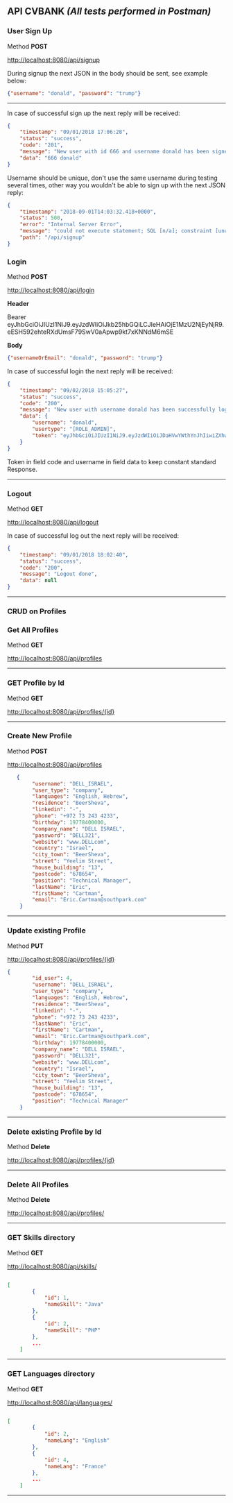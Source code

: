 ## API CVBANK *(All tests performed in Postman)*

### User Sign Up
Method **POST**

<http://localhost:8080/api/signup>

During signup the next JSON in the body should be sent, see example below:
```json
{"username": "donald", "password": "trump"}
```
***
In case of successful sign up the next reply will be received: 
```json
{
    "timestamp": "09/01/2018 17:06:28",
    "status": "success",
    "code": "201",
    "message": "New user with id 666 and username donald has been signed up",
    "data": "666 donald"
}
```

Username should be unique, don't use the same username during testing several times, other way you wouldn't be able to sign up with the next JSON reply:
```json
{
    "timestamp": "2018-09-01T14:03:32.418+0000",
    "status": 500,
    "error": "Internal Server Error",
    "message": "could not execute statement; SQL [n/a]; constraint [unq_username]; nested exception is org.hibernate.exception.ConstraintViolationException: could not execute statement",
    "path": "/api/signup"
}
```
### Login
Method **POST**
 
<http://localhost:8080/api/login>

**Header**

Bearer eyJhbGciOiJIUzI1NiJ9.eyJzdWIiOiJkb25hbGQiLCJleHAiOjE1MzU2NjEyNjR9.eESH592ehteRXdUmsF79SwV0aApwp9kt7xKNNdM6mSE

**Body**  

```json
{"usernameOrEmail": "donald", "password": "trump"}
```
In case of successful login the next reply will be received: 
```json
{
    "timestamp": "09/02/2018 15:05:27",
    "status": "success",
    "code": "200",
    "message": "New user with username donald has been successfully logged in",
    "data": {
        "username": "donald",
        "usertype": "[ROLE_ADMIN]",
        "token": "eyJhbGciOiJIUzI1NiJ9.eyJzdWIiOiJDaHVwYWthYnJhIiwiZXhwIjoxNTM1ODkxNzI3fQ.eC4E_dlYCI_tkWRnKfruPynQhne-gfgEhYno0zUXRkU"
    }
}
```

Token in field code and username in field data to keep constant standard Response.

***

### Logout

Method **GET**

<http://localhost:8080/api/logout>

In case of successful log out the next reply will be received: 
```json
{
    "timestamp": "09/01/2018 18:02:40",
    "status": "success",
    "code": "200",
    "message": "Logout done",
    "data": null
}
```
***

### CRUD on Profiles

### Get All Profiles
Method **GET**

<http://localhost:8080/api/profiles>

***

### GET Profile by Id
Method **GET**

<http://localhost:8080/api/profiles/{id}>

***

### Create New Profile
Method  **POST**
 
<http://localhost:8080/api/profiles>

```json
   {
        "username": "DELL_ISRAEL",
        "user_type": "company",
        "languages": "English, Hebrew",
        "residence": "BeerSheva",
        "linkedin": "-",
        "phone": "+972 73 243 4233",
        "birthday": 19778400000,
        "company_name": "DELL ISRAEL",
        "password": "DELL321",
        "website": "www.DELLcom",
        "country": "Israel",
        "city_town": "BeerSheva",
        "street": "Yeelim Street",
        "house_building": "13",
        "postcode": "678654",
        "position": "Technical Manager",
        "lastName": "Eric",
        "firstName": "Cartman",
        "email": "Eric.Cartman@southpark.com"
    }
```
 
***

### Update existing Profile
Method **PUT**

<http://localhost:8080/api/profiles/{id}>

```json
{
        "id_user": 4,
        "username": "DELL_ISRAEL",
        "user_type": "company",
        "languages": "English, Hebrew",
        "residence": "BeerSheva",
        "linkedin": "-",
        "phone": "+972 73 243 4233",
        "lastName": "Eric",
        "firstName": "Cartman",
        "email": "Eric.Cartman@southpark.com",
        "birthday": 19778400000,
        "company_name": "DELL ISRAEL",
        "password": "DELL321",
        "website": "www.DELLcom",
        "country": "Israel",
        "city_town": "BeerSheva",
        "street": "Yeelim Street",
        "house_building": "13",
        "postcode": "678654",
        "position": "Technical Manager"
    }

```
    
***    
    
### Delete existing Profile by Id
Method **Delete**

<http://localhost:8080/api/profiles/{id}>

***

### Delete All Profiles
Method **Delete**

<http://localhost:8080/api/profiles/>


***

### GET Skills directory
Method **GET**

<http://localhost:8080/api/skills/>

```json

[
        {
            "id": 1,
            "nameSkill": "Java"
        },
        {
            "id": 2,
            "nameSkill": "PHP"
        },
        ...
    ]

```

***

### GET Languages directory
Method **GET**

<http://localhost:8080/api/languages/>

```json

[
        {
            "id": 2,
            "nameLang": "English"
        },
        {
            "id": 4,
            "nameLang": "France"
        },
        ...
    ]

```

***
